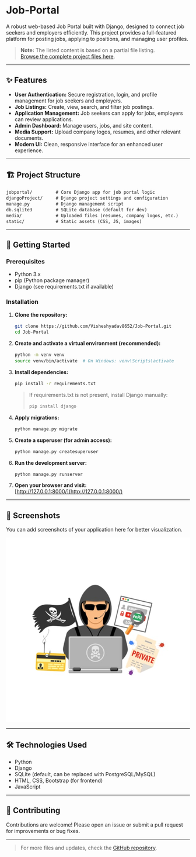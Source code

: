 # Job-Portal

A robust web-based Job Portal built with Django, designed to connect job seekers and employers efficiently. This project provides a full-featured platform for posting jobs, applying to positions, and managing user profiles.

> **Note:** The listed content is based on a partial file listing.  
> [Browse the complete project files here](https://github.com/Visheshyadav8652/Job-Portal/tree/main/).

---

## ✨ Features

- **User Authentication:** Secure registration, login, and profile management for job seekers and employers.
- **Job Listings:** Create, view, search, and filter job postings.
- **Application Management:** Job seekers can apply for jobs, employers can review applications.
- **Admin Dashboard:** Manage users, jobs, and site content.
- **Media Support:** Upload company logos, resumes, and other relevant documents.
- **Modern UI:** Clean, responsive interface for an enhanced user experience.

---

## 🏗️ Project Structure

```plaintext
jobportal/         # Core Django app for job portal logic
djangoProject/     # Django project settings and configuration
manage.py          # Django management script
db.sqlite3         # SQLite database (default for dev)
media/             # Uploaded files (resumes, company logos, etc.)
static/            # Static assets (CSS, JS, images)
```

---

## 🚀 Getting Started

### Prerequisites

- Python 3.x
- pip (Python package manager)
- Django (see requirements.txt if available)

### Installation

1. **Clone the repository:**
   ```bash
   git clone https://github.com/Visheshyadav8652/Job-Portal.git
   cd Job-Portal
   ```

2. **Create and activate a virtual environment (recommended):**
   ```bash
   python -m venv venv
   source venv/bin/activate  # On Windows: venv\Scripts\activate
   ```

3. **Install dependencies:**
   ```bash
   pip install -r requirements.txt
   ```
   > If requirements.txt is not present, install Django manually:
   > ```bash
   > pip install django
   > ```

4. **Apply migrations:**
   ```bash
   python manage.py migrate
   ```

5. **Create a superuser (for admin access):**
   ```bash
   python manage.py createsuperuser
   ```

6. **Run the development server:**
   ```bash
   python manage.py runserver
   ```

7. **Open your browser and visit:**  
   [http://127.0.0.1:8000/](http://127.0.0.1:8000/)

---

## 📸 Screenshots

You can add screenshots of your application here for better visualization.

![Job Portal Screenshot](./1.jpg)

---

## 🛠️ Technologies Used

- Python
- Django
- SQLite (default, can be replaced with PostgreSQL/MySQL)
- HTML, CSS, Bootstrap (for frontend)
- JavaScript

---

## 🤝 Contributing

Contributions are welcome! Please open an issue or submit a pull request for improvements or bug fixes.

---

> For more files and updates, check the [GitHub repository](https://github.com/Visheshyadav8652/Job-Portal/).
